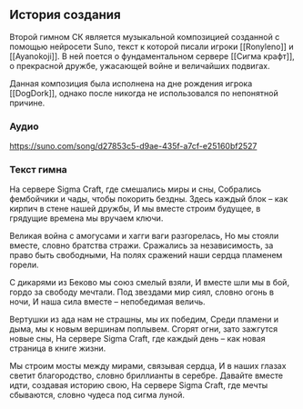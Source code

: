 ## История создания 

Второй гимном СК является музыкальной композицией созданной с помощью нейросети Suno, текст к которой писали игроки [[Ronyleno]] и [[Ayanokoji]]. В ней поется о фундаментальном сервере [[Сигма крафт]], о прекрасной дружбе, ужасающей войне и величайших подвигах.

Данная композиция была исполнена на дне рождения игрока [[DogDork]], однако после никогда не использовался по непонятной причине. 
### Аудио

https://suno.com/song/d27853c5-d9ae-435f-a7cf-e25160bf2527
### Текст гимна

На сервере Sigma Craft, где смешались миры и сны, Собрались фембойчики и чады, чтобы покорить бездны. 
Здесь каждый блок – как кирпич в стене нашей дружбы,
И мы вместе строим будущее, в грядущие времена мы вручаем ключи.

Великая война с амогусами и хагги ваги разгорелась, 
Но мы стояли вместе, словно братства стражи. 
Сражались за независимость, за право быть свободными, 
На полях сражений наши сердца пламенем горели.

С дикарями из Беково мы союз смелый взяли,
И вместе шли мы в бой, гордо за свободу мечтали.
Под звездами мир сиял, словно огонь в ночи,
И наша сила вместе – непобедимая величь.

Вертушки из ада нам не страшны, мы их победим,
Среди пламени и дыма, мы к новым вершинам поплывем.
Сгорят огни, зато зажгутся новые сны,
На сервере Sigma Craft, где каждый день – как новая страница в книге жизни.

Мы строим мосты между мирами, связывая сердца, 
И в наших глазах светит благородство, словно бриллианты в серебре. 
Давайте вместе идти, создавая историю свою, 
На сервере Sigma Craft, где мечты сбываются, словно чудеса под сигма луной.
